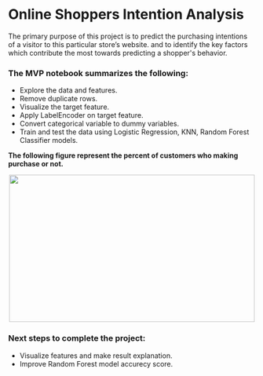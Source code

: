 # **Online Shoppers Intention Analysis**

The primary purpose of this project is to predict the purchasing intentions of a visitor to this particular store’s website. and to identify the key factors which contribute the most towards predicting a shopper's behavior.


### **The MVP notebook summarizes the following:**

- Explore the data and features.
- Remove duplicate rows.
- Visualize the target feature.
- Apply LabelEncoder on target feature.
- Convert categorical variable to dummy variables.
- Train and test the data using Logistic Regression, KNN, Random Forest Classifier models.

**The following figure represent the percent of customers who making purchase or not.**

<p align="center">
  <img width="500" height="300" src="https://user-images.githubusercontent.com/75139815/140623271-6d2b4b4c-bbf4-4285-97fb-d3a9cf14f9f3.png">
</p>

### Next steps to complete the project: 

- Visualize features and make result explanation.
- Improve Random Forest model accurecy score.
